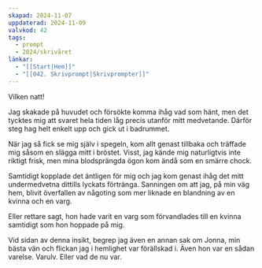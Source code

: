 ```yaml
---
skapad: 2024-11-07
uppdaterad: 2024-11-09
valvkod: 42
tags:
  - prompt
  - 2024/skrivåret
länkar:
  - "[[Start|Hem]]"
  - "[[042. Skrivprompt|Skrivprompter]]"
---
```

Vilken natt!

Jag skakade på huvudet och försökte komma ihåg vad som hänt, men det tycktes mig att svaret hela tiden låg precis utanför mitt medvetande. Därför steg hag helt enkelt upp och gick ut i badrummet.

När jag så fick se mig själv i spegeln, kom allt genast tillbaka och träffade mig såsom en slägga mitt i bröstet. Visst, jag kände mig naturligtvis inte riktigt frisk, men mina blodsprängda ögon kom ändå som en smärre chock.

Samtidigt kopplade det äntligen för mig och jag kom genast ihåg det mitt undermedvetna dittills lyckats förtränga. Sanningen  om att jag, på min väg hem, blivit överfallen av någoting som mer liknade en blandning av en kvinna och en varg.

Eller rettare sagt, hon hade varit en varg som förvandlades till en kvinna samtidigt som hon hoppade på mig.

Vid sidan av denna insikt, begrep jag även en annan sak om Jonna, min bästa vän och flickan jag i hemlighet var förällskad i. Även hon var en sådan varelse. Varulv. Eller vad de nu var.
